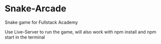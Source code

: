 # Snake-Arcade
Snake game for Fullstack Academy

Use Live-Server to run the game, will also work with npm install and npm start in the terminal
